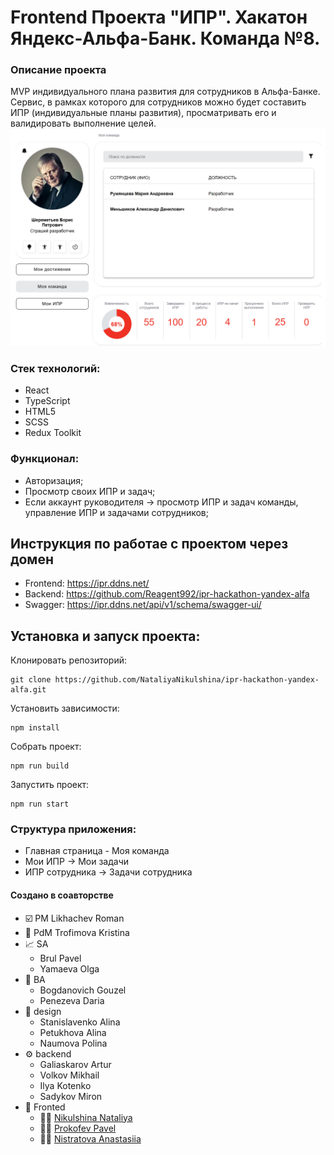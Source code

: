# Frontend Проекта "ИПР". Хакатон Яндекс-Альфа-Банк. Команда №8.

### Описание проекта
MVP индивидуального плана развития для сотрудников в Альфа-Банке. Сервис, в рамках которого для сотрудников можно будет
составить ИПР (индивидуальные планы развития), просматривать его и валидировать выполнение
целей. 
![Main page](./src/images/main_page.png)

### Стек технологий:
- React
- TypeScript
- HTML5
- SCSS
- Redux Toolkit

### Функционал:
- Авторизация;
- Просмотр своих ИПР и задач;
- Если аккаунт руководителя -> просмотр ИПР и задач команды, управление ИПР и задачами сотрудников;

## Инструкция по работае с проектом через домен
- Frontend: https://ipr.ddns.net/
- Backend: https://github.com/Reagent992/ipr-hackathon-yandex-alfa
- Swagger: https://ipr.ddns.net/api/v1/schema/swagger-ui/

## Установка и запуск проекта:

Клонировать репозиторий:

    git clone https://github.com/NataliyaNikulshina/ipr-hackathon-yandex-alfa.git

Установить зависимости:

    npm install

Собрать проект:

    npm run build

Запустить проект:

    npm run start

### Структура приложения:
- Главная страница - Моя команда
- Мои ИПР -> Мои задачи
- ИПР сотрудника -> Задачи сотрудника


#### Создано в соавторстве
- ☑️ PM Likhachev Roman	
- 🛵 PdM Trofimova Kristina	
- 📈 SA
  - Brul Pavel	
  - Yamaeva Olga
- 🎯 BA
  - Bogdanovich Gouzel
  - Penezeva Daria
- 🎨 design
  - Stanislavenko Alina	
  - Petukhova Alina	
  - Naumova Polina	
- ⚙️ backend
  - Galiaskarov Artur
  - Volkov Mikhail	
  - Ilya Kotenko	
  - Sadykov Miron	
- 🔨 Fronted
  - 👨‍💻 [Nikulshina Nataliya](https://github.com/NataliyaNikulshina)
  - 👨‍💻 [Prokofev Pavel](https://github.com/Pavel-Prokofev)
  - 👨‍💻 [Nistratova Anastasiia](https://github.com/Anastasiia-Nist)

